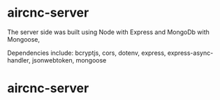 # aircnc-server

The server side was built using Node with Express and MongoDb with Mongoose,

Dependencies include:
bcryptjs,
cors,
dotenv,
express,
express-async-handler,
jsonwebtoken,
mongoose

# aircnc-server
